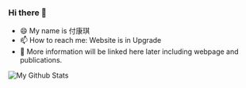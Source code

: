### Hi there 👋
- 😄 My name is 付康琪
- 📫 How to reach me: Website is in Upgrade<!-- - [`Personal Website`](https://kennykangmpc.github.io/Kangqi.github.io/) -->
- 🌱 More information will be linked here later including webpage and publications.
<!-- - 👯 In fall 2021, I will start my Ph.D. journey in [`Mathematics `](https://math.nyu.edu/dynamic/phd/phd-mathematics)[@`Courant Institute of Mathematical Sciences`](https://www.courant.nyu.edu/). -->
<!-- - 🌱 This summer I’m self learning [`Courant Linear Algebra`](https://www.math.nyu.edu/~deift/LA2019/), [`plasma physics`](http://mediasite.engr.wisc.edu/Mediasite/Catalog/Full/7b399ee95a21457491e921a3fe66a51b21/2139e2add08849ceae646b794c95436c14/7b399ee95a21457491e921a3fe66a51b21), [`Linear System`](https://laurentlessard.com/teaching/717-linear-systems/), and [`Advanced Computer Vision from CMU`](http://www.cs.cmu.edu/~16385/)
- 🌱 I am intending to learn [`discrete differenal geometry from CMU`](https://brickisland.net/DDGSpring2021/) and other stuff this fall.
- 🔭 I’m currently working on data driven sea ice-ocean-atmosphere dynamics modeling, general system of hyperbolic equations solver, and reinforcement learning in turbulence study -->
<!-- - ⚡ Fun fact: I am a grandmaster in league of legend NA and I play jungle
<p align="middle">
  <img src = "./league.jpg" width="100%">
</p> -->

![My Github Stats](https://github-readme-stats.vercel.app/api?username=KennyKangMPC)
<!--
**KennyKangMPC/KennyKangMPC** is a ✨ _special_ ✨ repository because its `README.md` (this file) appears on your GitHub profile.

Here are some ideas to get you started:

- 🔭 I’m currently working on ...
- 🌱 I’m currently learning ...
- 👯 I’m looking to collaborate on ...
- 🤔 I’m looking for help with ...
- 💬 Ask me about ...
- 📫 How to reach me: ...
- 😄 Pronouns: ...
- ⚡ Fun fact: ...
-->
